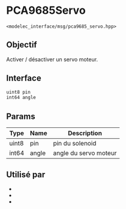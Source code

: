 ﻿# PCA9685Servo
`<modelec_interface/msg/pca9685_servo.hpp>`

## Objectif
Activer / désactiver un servo moteur.

## Interface
```cpp
uint8 pin
int64 angle
```

## Params

| Type  | Name  | Description           |
|-------|-------|-----------------------|
| uint8 | pin   | pin du solenoid       |
| int64 | angle | angle du servo moteur |

## Utilisé par
- [](PCA9685-Controller-Node.md)
- [](Arm-Controller-Node.md)
- [](Game-Controller-Listener-Node.md)
